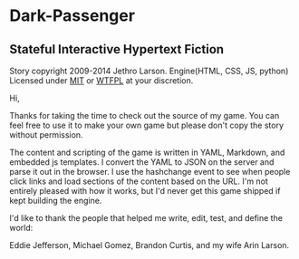 Dark-Passenger
=============
Stateful Interactive Hypertext Fiction
--------------------------------------

Story copyright 2009-2014 Jethro Larson. 
Engine(HTML, CSS, JS, python) Licensed under [MIT](http://opensource.org/licenses/MIT) or [WTFPL](http://sam.zoy.org/wtfpl/) at your discretion.

Hi, 

Thanks for taking the time to check out the source of my game. 
You can feel free to use it to make your own game but please 
don't copy the story without permission.

The content and scripting of the game is written in YAML, 
Markdown, and embedded js templates. I convert the YAML to 
JSON on the server and parse it out in the browser. I use the 
hashchange event to see when people click links and load 
sections of the content based on the URL. I'm not entirely 
pleased with how it works, but I'd never get this game 
shipped if kept building the engine.

I'd like to thank the people that helped me write,
edit, test, and define the world: 

Eddie Jefferson, Michael Gomez, Brandon Curtis, and my wife 
Arin Larson.
